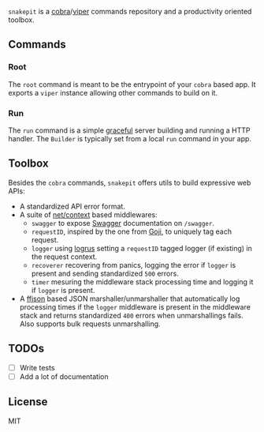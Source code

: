 `snakepit` is a [cobra](https://github.com/spf13/cobra)/[viper](https://github.com/spf13/viper) commands repository and a productivity oriented toolbox.

## Commands
### Root

The `root` command is meant to be the entrypoint of your `cobra` based app.
It exports a `viper` instance allowing other commands to build on it.

### Run

The `run` command is a simple [graceful](https://github.com/tylerb/graceful) server building and running a HTTP handler.
The `Builder` is typically set from a local `run` command in your app.

## Toolbox

Besides the `cobra` commands, `snakepit` offers utils to build expressive web APIs:

- A standardized API error format.
- A suite of [net/context](https://godoc.org/golang.org/x/net/context) based middlewares:
    - `swagger` to expose [Swagger](http://swagger.io) documentation on `/swagger`.
    - `requestID`, inspired by the one from [Goji](https://github.com/zenazn/goji), to uniquely tag each request.
    - `logger` using [logrus](https://github.com/Sirupsen/logrus) setting a `requestID` tagged logger (if existing) in the request context.
    - `recoverer` recovering from panics, logging the error if `logger` is present and sending standardized `500` errors.
    - `timer` mesuring the middleware stack processing time and logging it if `logger` is present.
- A [ffjson](https://github.com/pquerna/ffjson) based JSON marshaller/unmarshaller that automatically log processing times if the `logger` middleware is present in the middleware stack and returns standardized `400` errors when unmarshallings fails. Also supports bulk requests unmarshalling.

## TODOs
* [ ] Write tests
* [ ] Add a lot of documentation

## License

MIT
